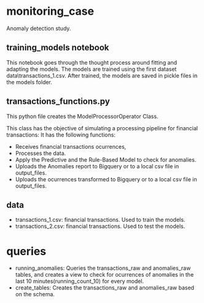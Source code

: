 # monitoring_case
Anomaly detection study.


## training_models notebook
This notebook  goes through the thought process around fitting and adapting the models. 
The models are trained using the first dataset data\transactions_1.csv.
After trained, the models are saved in pickle files in the models folder.

## transactions_functions.py
This python file creates the ModelProcessorOperator Class.

This class has the objective of simulating a processing pipeline for financial transactions:
It has the following functions:
- Receives financial transactions ocurrences,
- Processes the data.
- Apply the Predictive and the Rule-Based Model to check for anomalies.
- Uploads the Anomalies report to Bigquery or to a local csv file in output_files.
- Uploads the ocurrences transformed to Bigquery or to a local csv file in output_files.

## data
- transactions_1.csv: financial transactions. Used to train the models.
- transactions_2.csv: financial transactions. Used to test the models.

# queries
-  running_anomalies: Queries the transactions_raw and anomalies_raw tables, and creates a view to check for ocurrences of anomalies in the last 10 minutes(running_count_10) for every model.
- create_tables: Creates the transactions_raw and anomalies_raw based on the schema.

